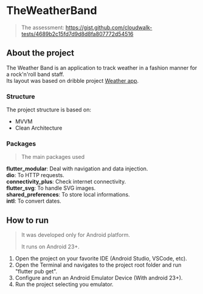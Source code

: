 # TheWeatherBand

> The assessment: https://gist.github.com/cloudwalk-tests/4689b2c15fd7d9d8d8fa807772d54516

## About the project

The Weather Band is an application to track weather in a fashion manner for a rock'n'roll band
staff.<br>
Its layout was based on dribble
project [Weather app](https://dribbble.com/shots/3011558-Weather-App).

### Structure

The project structure is based on:

* MVVM
* Clean Architecture

### Packages

> The main packages used

**flutter_modular**: Deal with navigation and data injection.<br>
**dio**: To HTTP requests.<br>
**connectivity_plus**: Check internet connectivity.<br>
**flutter_svg**: To handle SVG images.<br>
**shared_preferences**: To store local informations.<br>
**intl**: To convert dates.


## How to run

> It was developed only for Android platform.
>
> It runs on Android 23+.

1. Open the project on your favorite IDE (Android Studio, VSCode, etc).
2. Open the Terminal and navigates to the project root folder and run "flutter pub get".
3. Configure and run an Android Emulator Device (With android 23+).
4. Run the project selecting you emulator.
